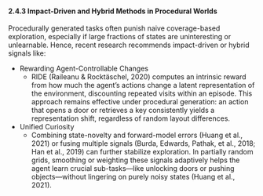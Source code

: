 #### 2.4.3 Impact-Driven and Hybrid Methods in Procedural Worlds

Procedurally generated tasks often punish naive coverage-based exploration, especially if large fractions of states are uninteresting or unlearnable. Hence, recent research recommends impact-driven or hybrid signals like:
- Rewarding Agent-Controllable Changes
  - RIDE (Raileanu & Rocktäschel, 2020) computes an intrinsic reward from how much the agent’s actions change a latent representation of the environment, discounting repeated visits within an episode. This approach remains effective under procedural generation: an action that opens a door or retrieves a key consistently yields a representation shift, regardless of random layout differences.
- Unified Curiosity
  - Combining state-novelty and forward-model errors (Huang et al., 2021) or fusing multiple signals (Burda, Edwards, Pathak, et al., 2018; Han et al., 2019) can further stabilize exploration. In partially random grids, smoothing or weighting these signals adaptively helps the agent learn crucial sub-tasks—like unlocking doors or pushing objects—without lingering on purely noisy states (Huang et al., 2021).
